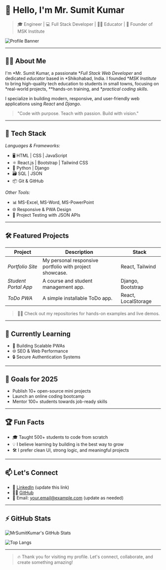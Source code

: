 # 👋 Hello, I'm Mr. Sumit Kumar

> 🎓 Engineer | 💻 Full Stack Developer | 🧑‍🏫 Educator | 🚀 Founder of MSK Institute

![Profile Banner](https://your-image-url.com) <!-- Optional: Add a custom banner -->

---

## 🙋‍♂ About Me

I'm *Mr. Sumit Kumar, a passionate **Full Stack Web Developer* and dedicated *educator* based in *Shikohabad, India. I founded **MSK Institute* to bring high-quality tech education to students in small towns, focusing on *real-world projects, **hands-on training, and **practical coding skills*.

I specialize in building modern, responsive, and user-friendly web applications using *React* and *Django*.

> "Code with purpose. Teach with passion. Build with vision."

---

## 💼 Tech Stack

*Languages & Frameworks:*

- 🖥 HTML | CSS | JavaScript
- ⚛ React.js | Bootstrap | Tailwind CSS
- 🐍 Python | Django
- 🗃 SQL | JSON
- 📦 Git & GitHub

*Other Tools:*

- 📊 MS-Excel, MS-Word, MS-PowerPoint
- 🌐 Responsive & PWA Design
- 🧪 Project Testing with JSON APIs

---

## 🛠 Featured Projects

| Project | Description | Stack |
|--------|-------------|--------|
| *Portfolio Site* | My personal responsive portfolio with project showcase. | React, Tailwind |
| *Student Portal App* | A course and student management app. | Django, Bootstrap |
| *ToDo PWA* | A simple installable ToDo app. | React, LocalStorage |

> 👨‍💻 Check out my repositories for hands-on examples and live demos.

---

## 🌱 Currently Learning

- 📲 Building Scalable PWAs
- 🌐 SEO & Web Performance
- 🔒 Secure Authentication Systems

---

## 🎯 Goals for 2025

- Publish 10+ open-source mini projects  
- Launch an online coding bootcamp  
- Mentor 100+ students towards job-ready skills  

---

## 🏆 Fun Facts

- 🎓 Taught 500+ students to code from scratch  
- 💡 I believe learning by building is the best way to grow  
- 🛠 I prefer clean UI, strong logic, and meaningful projects  

---

## 📫 Let's Connect

- 🔗 [LinkedIn](https://linkedin.com/in/your-profile) (update this link)
- 🧑‍💻 [GitHub](https://github.com/MrSumitKumar)
- 📧 Email: your.email@example.com (update as needed)

---

## ⚡ GitHub Stats

![MrSumitKumar's GitHub Stats](https://github-readme-stats.vercel.app/api?username=MrSumitKumar&show_icons=true&theme=radical)

![Top Langs](https://github-readme-stats.vercel.app/api/top-langs/?username=MrSumitKumar&layout=compact&theme=radical)

---

> 🔥 Thank you for visiting my profile. Let's connect, collaborate, and create something amazing!
